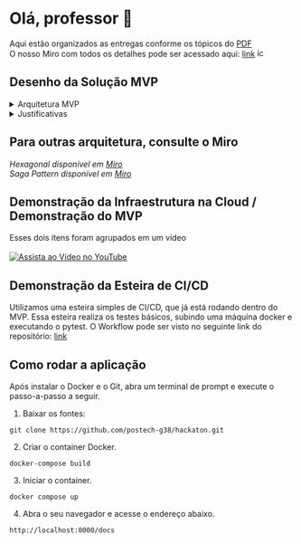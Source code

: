 # Olá, professor 👋

Aqui estão organizados as entregas conforme os tópicos do [PDF](https://drive.google.com/file/d/1pxvF8Tm7Lwu-i3YTnfPzdyYgIrjGddQd/view?usp=sharing) <br>
 O nosso Miro com todos os detalhes pode ser acessado aqui: [link](https://miro.com/welcomeonboard/RnlRZU9rRldQWE5CYVNnbWlMOVk3cTJQM2JDN1g3TzFVTUYyWnhGa0xYOFBiSTRtQmEyczBaNm9tRUl4WlJHdHwzMDc0NDU3MzQ2Mzg1MjE5MTcwfDI=?share_link_id=645793810721) <img src="https://github.com/user-attachments/assets/618c83fc-d319-46f8-8e83-d10655ca8451" alt="ícone" width="15" height="15">

 ## Desenho da Solução MVP

<details>
  <summary>  
    Arquitetura MVP
  </summary>

  _Disponível em [Miro](https://miro.com/app/board/uXjVMjABiFY=/?moveToWidget=3458764595660196337&cot=14)_

  ![image](https://github.com/user-attachments/assets/066e89ca-fe70-43cd-bde2-06d415933b5a)
  ![image](https://github.com/user-attachments/assets/4c9809a9-1b17-474b-a345-20e0a097d65c)

</details>

<details>
  <summary>  
    Justificativas
  </summary>

  # Arquitetura do MVP do Sistema de Telemedicina

Nossa arquitetura para o MVP (Produto Mínimo Viável) do sistema de telemedicina utiliza as melhores práticas de qualidade e arquitetura de software, respeitando os requisitos funcionais e não funcionais, como explicado abaixo.

## Requisitos Funcionais

### Autenticação do Usuário (Médico e Paciente)
Médicos e pacientes devem se autenticar para acessar o sistema. Isso é essencial para a segurança e garante que apenas usuários autorizados possam acessar informações médicas sensíveis.

### Cadastro/Edição de Horários Disponíveis (Médico)
Médicos podem gerenciar seus horários, como cadastrar e editar seus horários disponíveis. Essa funcionalidade é crucial para manter a disponibilidade atualizada para a marcação de consultas pelos pacientes.

### Aceite ou Recusa de Consultas Médicas (Médico)
Médicos têm a capacidade de aceitar ou recusar consultas. Isso permite flexibilidade no gerenciamento de suas agendas e interações com pacientes.

### Busca por Médicos (Paciente)
Pacientes podem buscar médicos com base em certos critérios (distância km, especialidade e avaliação). Este recurso ajuda os pacientes a encontrar médicos adequados para suas necessidades médicas.

### Agendamento de Consultas (Paciente)
Pacientes podem agendar consultas com base na disponibilidade dos médicos. Este é um recurso central para facilitar as consultas médicas.

### Geração de Link para Consulta Virtual
Um link para consultas virtuais é gerado e compartilhado com o paciente. Esta integração com uma plataforma de reuniões virtuais (Google Meetings) é vital para consultas remotas. Utilizamos o recurso do Google por ser mais acessível para uma entrega no estilo MVP.

### Prontuário Eletrônico
O paciente pode acessar, fazer upload de arquivos e compartilhar seu prontuário eletrônico com o médico. Isso garante que o histórico médico e os registros sejam facilmente acessíveis para o cuidado contínuo. Este recurso suporta o cuidado médico abrangente fornecendo a documentação necessária. É um recurso destacado na camada de segurança, pois é um dado sensível.

## Estrutura Técnica

### API REST
**Justificativa:** A API atua como camada de comunicação entre os serviços de frontend e backend. Ela lida com requisições e respostas para várias operações, como busca por médicos, agendamento de consultas e gerenciamento de prontuários. Não temos um frontend preparado.

### Estrutura Monolítica
**Justificativa:** As funcionalidades principais (busca de médicos, agendamento de consultas, consulta virtual e prontuário eletrônico) fazem parte de uma aplicação monolítica. Isso é adequado para um MVP devido à simplicidade e pode precisar ser reconsiderado para escalabilidade em iterações futuras. Mas a estrutura está bem detalhada no desenho de arquitetura, o que permite a evolução para microsserviços, conforme a empresa escalar.

### Função Serverless (Lambda)
**Justificativa:** Utilizada para gerar o link da consulta. Isso proporciona escalabilidade e reduz a carga na aplicação monolítica ao descarregar tarefas específicas.

### Integração com Google Meet
**Justificativa:** A integração com Google Meet é utilizada para as consultas virtuais. Isso permite utilizar uma plataforma de videoconferência robusta e confiável, melhorando a experiência do usuário.

### VPC (Virtual Private Cloud)
**Justificativa:** A criação de uma VPC para isolar a rede do sistema, aumentando a segurança e permitindo controle detalhado sobre o tráfego de rede.

### API Gateway
**Justificativa:** É utilizada para expor as APIs do sistema. O API Gateway facilita a criação, manutenção e segurança das APIs, além de possibilitar escalabilidade automática, algo necessário no projeto.

### AWS Lambda
**Justificativa:** A utilização de funções serverless (Lambda) para lidar com a lógica de negócios. Lambda oferece escalabilidade automática e reduz a complexidade de gerenciamento de servidores.

### Banco de Dados: PostgreSQL
**Justificativa:** Escolhemos o PostgreSQL para o nosso projeto por sua conformidade com os princípios ACID, garantindo a integridade das transações. Além disso, o PostgreSQL é reconhecido por seu alto desempenho e escalabilidade, suportando grandes volumes de dados e consultas complexas. Sua extensibilidade permite a adição de novos tipos de dados e funções personalizadas, oferecendo flexibilidade para atender a requisitos específicos. O suporte a dados geoespaciais e tipos de dados complexos através do PostGIS também foi um diferencial relevante para nossa escolha, pois precisaremos evoluir com a localização do médico/cliente.

### RDS (Relational Database Service)
**Justificativa:** Optamos pelo RDS para gerenciamento do banco de dados relacional. O RDS oferece alta disponibilidade, backups automáticos e manutenção simplificada do banco de dados.

### EKS (Elastic Kubernetes Service)
**Justificativa:** Optamos pelo EKS para orquestração de containers. O Kubernetes é uma ferramenta poderosa para gerenciar aplicações em containers, proporcionando escalabilidade, resiliência e facilidade de deploy.

### Grupos de Segurança (Security Groups)
**Justificativa:** A configuração de grupos de segurança para controlar o tráfego de entrada e saída do sistema, aumentando a segurança da aplicação.

### GitHub (CI/CD)
**Justificativa:** A integração com GitHub para CI/CD automatiza o processo de build, teste e deploy, garantindo que novas versões do software possam ser lançadas de forma rápida e confiável. Por já projetarmos dentro do GitHub, usar as actions próprias deles foi uma ótima escolha.

### Docker
**Justificativa:** O Docker garante que a aplicação rode de forma consistente em diferentes ambientes, simplificando o desenvolvimento e o deploy.

### Linguagem de Programação: Python
**Justificativa:** Python é conhecido por sua simplicidade e legibilidade, facilitando a escrita e a manutenção do código. Além disso, possui uma ampla gama de bibliotecas e frameworks que suportam o desenvolvimento rápido.

### Framework Web: FastAPI
**Justificativa:** FastAPI oferece documentação automática de APIs via Swagger, o que facilita a criação e manutenção da documentação.

### ORM: SQLAlchemy
**Justificativa:** SQLAlchemy facilita a interação com o banco de dados usando mapeamento objeto-relacional (ORM), permitindo que os desenvolvedores trabalhem com bancos de dados de forma mais intuitiva.

### Autenticação e Autorização: Amazon Cognito
**Justificativa:** O Cognito facilita a implementação de autenticação e autorização robustas e escala automaticamente para suportar um grande número de usuários. Também se integra com outros serviços AWS e frameworks, como o FastAPI.

## Requisitos Não Funcionais

### Alta Disponibilidade
**Justificativa:** A alta disponibilidade dessa solução MVP é alcançada através de uma combinação de práticas e componentes robustos que garantem redundância, escalabilidade e recuperação rápida em caso de falhas. A escolha de serviços gerenciados pela AWS, como Lambda, EKS, RDS e API Gateway, contribui significativamente para essa alta disponibilidade, pois esses serviços são projetados para serem resilientes e auto-recuperáveis. A arquitetura também utiliza práticas recomendadas de rede e segurança para proteger e isolar os recursos, garantindo que o sistema permaneça disponível e seguro para os usuários finais.

### Escalabilidade
**Justificativa:** Com os serviços como Lambda e EKS permite que o sistema escale automaticamente com base na demanda, garantindo que a aplicação possa atender a um número crescente de usuários sem degradação de desempenho.

### Segurança
**Justificativa:** A utilização de VPC, grupos de segurança, e práticas de CI/CD robustas garante que o sistema seja seguro e que o código seja testado e auditado antes de entrar em produção.

### Resiliência
**Justificativa:** A arquitetura está projetada para ser altamente disponível, com componentes redundantes e distribuídos geograficamente para garantir que o sistema permaneça operacional mesmo em caso de falhas de hardware ou outras interrupções.

### Manutenção
**Justificativa:** Os serviços gerenciados (como RDS e EKS) reduzem a sobrecarga operacional, permitindo que a equipe de desenvolvimento foque na lógica de negócios e inovação, ao invés de gerenciar infraestrutura.

### Compliance
**Justificativa:** A escolha da região AWS e a configuração de segurança ajudam a garantir conformidade com regulamentações de privacidade e proteção de dados, essenciais em aplicações de saúde.

 
</details>

## Para outras arquitetura, consulte o Miro

_Hexagonal disponível em [Miro](https://miro.com/app/board/uXjVMjABiFY=/?moveToWidget=3458764595382072271&cot=14)_ <br>
_Saga Pattern disponível em [Miro](https://miro.com/app/board/uXjVMjABiFY=/?moveToWidget=3458764595486912711&cot=14)_




</details>
 
 
 ## Demonstração da Infraestrutura na Cloud / Demonstração do MVP
 Esses dois itens foram agrupados em um vídeo <br><br>
   [![Assista ao Vídeo no YouTube](https://img.shields.io/badge/Assista%20ao%20V%C3%ADdeo-no%20YouTube-red?style=for-the-badge&logo=youtube)](https://www.youtube.com/watch?v=XXXXXXX)

## Demonstração da Esteira de CI/CD

Utilizamos uma esteira simples de CI/CD, que já está rodando dentro do MVP. Essa esteira realiza os testes básicos, subindo uma máquina docker e executando o pytest. O Workflow pode ser visto no seguinte link do repositório: [link](https://github.com/postech-g38/hackaton/blob/main/.github/workflows/deploy.yaml)




## Como rodar a aplicação

Após instalar o Docker e o Git, abra um terminal de prompt e execute o passo-a-passo a seguir.

1. Baixar os fontes:
```
git clone https://github.com/postech-g38/hackaton.git
```

2. Criar o container Docker.

```
docker-compose build
```
3. Iniciar o container.

```
docker compose up
```
4. Abra o seu navegador e acesse o endereço abaixo.

```
http://localhost:8000/docs
```


